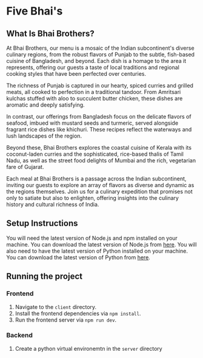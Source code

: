 # Five Bhai's
## What Is Bhai Brothers?
At Bhai Brothers, our menu is a mosaic of the Indian subcontinent's diverse culinary regions, from the robust flavors of Punjab to the subtle, fish-based cuisine of Bangladesh, and beyond. Each dish is a homage to the area it represents, offering our guests a taste of local traditions and regional cooking styles that have been perfected over centuries.

The richness of Punjab is captured in our hearty, spiced curries and grilled meats, all cooked to perfection in a traditional tandoor. From Amritsari kulchas stuffed with aloo to succulent butter chicken, these dishes are aromatic and deeply satisfying.

In contrast, our offerings from Bangladesh focus on the delicate flavors of seafood, imbued with mustard seeds and turmeric, served alongside fragrant rice dishes like khichuri. These recipes reflect the waterways and lush landscapes of the region.

Beyond these, Bhai Brothers explores the coastal cuisine of Kerala with its coconut-laden curries and the sophisticated, rice-based thalis of Tamil Nadu, as well as the street food delights of Mumbai and the rich, vegetarian fare of Gujarat.

Each meal at Bhai Brothers is a passage across the Indian subcontinent, inviting our guests to explore an array of flavors as diverse and dynamic as the regions themselves. Join us for a culinary expedition that promises not only to satiate but also to enlighten, offering insights into the culinary history and cultural richness of India.

## Setup Instructions
You will need the latest version of Node.js and npm installed on your machine. You can download the latest version of Node.js from [here](https://nodejs.org/en/download/). You will also need to have the latest version of Python installed on your machine. You can download the latest version of Python from [here](https://www.python.org/downloads/).

## Running the project
### Frontend
1. Navigate to the `client` directory.
2. Install the frontend dependencies via `npm install`.
3. Run the frontend server via `npm run dev`.

### Backend
1. Create a python virtual environemtn in the `server` directory